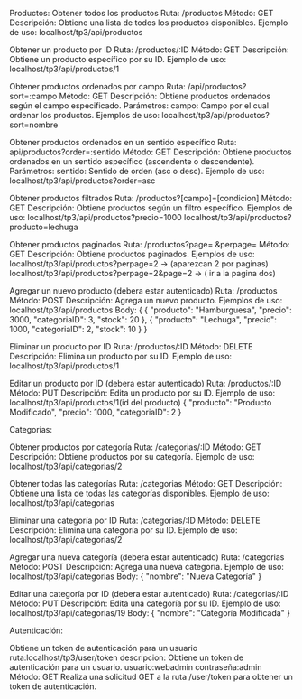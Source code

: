 Productos: Obtener todos los productos Ruta: /productos Método: GET Descripción: Obtiene una lista de todos los productos disponibles. Ejemplo de uso: localhost/tp3/api/productos

Obtener un producto por ID Ruta: /productos/:ID Método: GET Descripción: Obtiene un producto específico por su ID. Ejemplo de uso: localhost/tp3/api/productos/1

Obtener productos ordenados por campo Ruta: /api/productos?sort=:campo Método: GET Descripción: Obtiene productos ordenados según el campo especificado. Parámetros: campo: Campo por el cual ordenar los productos. Ejemplos de uso: localhost/tp3/api/productos?sort=nombre

Obtener productos ordenados en un sentido específico Ruta: api/productos?order=:sentido Método: GET Descripción: Obtiene productos ordenados en un sentido específico (ascendente o descendente). Parámetros: sentido: Sentido de orden (asc o desc). Ejemplo de uso: localhost/tp3/api/productos?order=asc

Obtener productos filtrados Ruta: /productos?[campo]=[condicion] Método: GET Descripción: Obtiene productos según un filtro específico. Ejemplos de uso: localhost/tp3/api/productos?precio=1000
localhost/tp3/api/productos?producto=lechuga

Obtener productos paginados Ruta: /productos?page= &perpage= Método: GET Descripción: Obtiene productos paginados. Ejemplos de uso: localhost/tp3/api/productos?perpage=2 -> (aparezcan 2 por paginas)
localhost/tp3/api/productos?perpage=2&page=2 -> ( ir a la pagina dos)

Agregar un nuevo producto (debera estar autenticado) Ruta: /productos Método: POST Descripción: Agrega un nuevo producto. Ejemplos de uso: localhost/tp3/api/productos Body: {
  {
    "producto": "Hamburguesa",
    "precio": 3000,
    "categoriaID": 3,
    "stock": 20
  },
  {
    "producto": "Lechuga",
    "precio": 1000,
    "categoriaID": 2,
    "stock": 10
  }
}


Eliminar un producto por ID Ruta: /productos/:ID Método: DELETE Descripción: Elimina un producto por su ID. Ejemplo de uso: localhost/tp3/api/productos/1

Editar un producto por ID (debera estar autenticado) Ruta: /productos/:ID Método: PUT Descripción: Edita un producto por su ID. Ejemplo de uso: localhost/tp3/api/productos/1(id del producto) {
"producto": "Producto Modificado", "precio": 1000, "categoriaID": 2
}

Categorías:

Obtener productos por categoría Ruta: /categorias/:ID Método: GET Descripción: Obtiene productos por su categoría. Ejemplo de uso: localhost/tp3/api/categorias/2

Obtener todas las categorías Ruta: /categorias Método: GET Descripción: Obtiene una lista de todas las categorías disponibles. Ejemplo de uso: localhost/tp3/api/categorias

Eliminar una categoría por ID Ruta: /categorias/:ID Método: DELETE Descripción: Elimina una categoría por su ID. Ejemplo de uso: localhost/tp3/api/categorias/2

Agregar una nueva categoría (debera estar autenticado) Ruta: /categorias Método: POST Descripción: Agrega una nueva categoría. Ejemplo de uso: localhost/tp3/api/categorias Body: { "nombre": "Nueva Categoría" }

Editar una categoría por ID (debera estar autenticado) Ruta: /categorias/:ID Método: PUT Descripción: Edita una categoría por su ID. Ejemplo de uso: localhost/tp3/api/categorias/19 Body: { "nombre": "Categoría Modificada" }

Autenticación:

Obtiene un token de autenticación para un usuario ruta:localhost/tp3/user/token descripcion: Obtiene un token de autenticación para un usuario. usuario:webadmin contraseña:admin Método: GET Realiza una solicitud GET a la ruta /user/token para obtener un token de autenticación.
